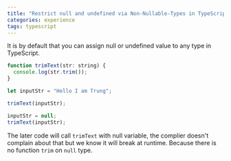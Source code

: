 ```yaml
---
title: "Restrict null and undefined via Non-Nullable-Types in TypeScript"
categories: experience
tags: typescript
---
```


It is by default that you can assign null or undefined value to any type in TypeScript.

```javascript
function trimText(str: string) {
  console.log(str.trim());
}

let inputStr = "Hello I am Trung"; 

trimText(inputStr);

inputStr = null;
trimText(inputStr);
```

The later code will call `trimText` with null variable, the complier doesn't complain about that but we know it will break at runtime. Because there is no function `trim` on `null` type.


